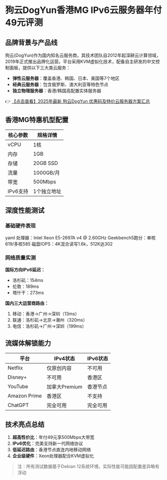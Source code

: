 # 狗云DogYun香港MG IPv6云服务器年付49元评测

## 品牌背景与产品线

狗云(DogYun)作为国内知名云服务商，其技术团队自2012年起深耕云计算领域，2019年正式推出品牌化运营。平台采用KVM虚拟化技术，配备自主研发的中文控制面板，提供以下三大类云服务：

- **弹性云服务器**：覆盖香港、韩国、日本、美国等7个地区
- **经典云服务器**：包含俄罗斯、澳大利亚等特色节点
- **独立物理服务器**：香港/韩国高配置实体服务器

👉 [【点击查看】2025年最新 狗云DogYun 优惠码及特价云服务器方案汇总](https://bit.ly/DogYun)

## 香港MG特惠机型配置

| 核心参数       | 规格详情       |
|----------------|----------------|
| vCPU           | 1核            |
| 内存           | 1GB            |
| 存储           | 20GB SSD       |
| 流量           | 1000GB/月      |
| 带宽           | 500Mbps        |
| IPv6支持       | 1个独立地址    |

## 深度性能测试

### 基础硬件表现
yaml
处理器：Intel Xeon E5-2697A v4 @ 2.60GHz
Geekbench5跑分：单核619/多核585
磁盘IOPS：4K混合读写1.6k，512K达302

### 网络质量实测
**国际方向IPv6延迟：**
- 洛杉矶：154ms
- 伦敦：189ms
- 塔什干：273ms

**国内三大运营商路由：**
1. 移动：香港→广州→深圳（13ms）
2. 联通：洛杉矶→北京→潮州（320ms）
3. 电信：洛杉矶→广州→深圳（199ms）

## 流媒体解锁能力

| 平台         | IPv4状态       | IPv6状态       |
|--------------|----------------|----------------|
| Netflix      | 仅原创内容     | 不可用         |
| Disney+      | 不可用         | 香港区         |
| YouTube      | 加拿大Premium  | 香港节点       |
| Amazon Prime | 香港区         | 不支持         |
| ChatGPT      | 完全可用       | 完全可用       |

## 技术亮点总结

1. **超高性价比**：年付49元享500Mbps大带宽
2. **IPv6优化**：完美支持新一代网络协议
3. **低延迟路由**：香港节点直连内地移动网络
4. **企业级硬件**：Xeon处理器配合KVM虚拟化

> 注：所有测试数据基于Debian 12系统环境，实际性能可能因配置差异略有浮动